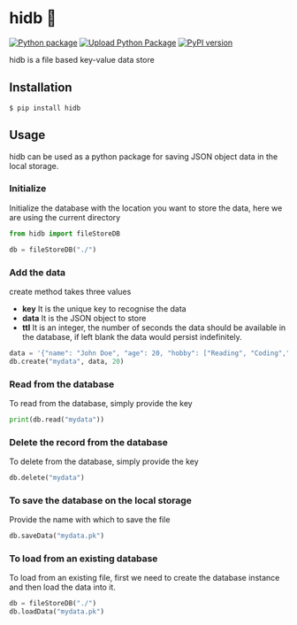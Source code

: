 # hidb :wave:

[![Python package](https://github.com/sk-ip/hidb/workflows/Python%20package/badge.svg)](https://github.com/sk-ip/hidb/actions)
[![Upload Python Package](https://github.com/sk-ip/hidb/workflows/Upload%20Python%20Package/badge.svg)](https://github.com/hidb/actions)
[![PyPI version](https://img.shields.io/pypi/v/hidb.svg)](https://pypi.org/project/hidb)

hidb is a file based key-value data store

## Installation
```console
$ pip install hidb
```

## Usage
hidb can be used as a python package for saving JSON object data in the local storage.

### Initialize
Initialize the database with the location you want to store the data, here we are using the current directory
```python
from hidb import fileStoreDB

db = fileStoreDB("./")
```

### Add the data
create method takes three values
* __key__ It is the unique key to recognise the data
* __data__ It is the JSON object to store
* __ttl__ It is an integer, the number of seconds the data should be available in the database, if left blank the data would persist indefinitely.
```python
data = '{"name": "John Doe", "age": 20, "hobby": ["Reading", "Coding","Travelling"]}'
db.create("mydata", data, 20)
```

### Read from the database
To read from the database, simply provide the key
```python
print(db.read("mydata"))
```

### Delete the record from the database
To delete from the database, simply provide the key
```python
db.delete("mydata")
```

### To save the database on the local storage
Provide the name with which to save the file
```python
db.saveData("mydata.pk")
```

### To load from an existing database
To load from an existing file, first we need to create the database instance and then load the data into it.
```python
db = fileStoreDB("./")
db.loadData("mydata.pk")
```
